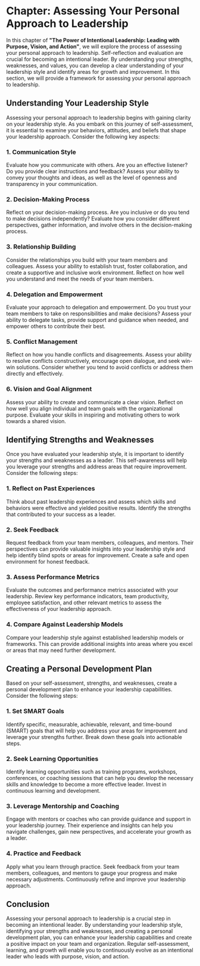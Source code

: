 Chapter: Assessing Your Personal Approach to Leadership
=======================================================

In this chapter of **"The Power of Intentional Leadership: Leading with Purpose, Vision, and Action"**, we will explore the process of assessing your personal approach to leadership. Self-reflection and evaluation are crucial for becoming an intentional leader. By understanding your strengths, weaknesses, and values, you can develop a clear understanding of your leadership style and identify areas for growth and improvement. In this section, we will provide a framework for assessing your personal approach to leadership.

**Understanding Your Leadership Style**
---------------------------------------

Assessing your personal approach to leadership begins with gaining clarity on your leadership style. As you embark on this journey of self-assessment, it is essential to examine your behaviors, attitudes, and beliefs that shape your leadership approach. Consider the following key aspects:

### **1. Communication Style**

Evaluate how you communicate with others. Are you an effective listener? Do you provide clear instructions and feedback? Assess your ability to convey your thoughts and ideas, as well as the level of openness and transparency in your communication.

### **2. Decision-Making Process**

Reflect on your decision-making process. Are you inclusive or do you tend to make decisions independently? Evaluate how you consider different perspectives, gather information, and involve others in the decision-making process.

### **3. Relationship Building**

Consider the relationships you build with your team members and colleagues. Assess your ability to establish trust, foster collaboration, and create a supportive and inclusive work environment. Reflect on how well you understand and meet the needs of your team members.

### **4. Delegation and Empowerment**

Evaluate your approach to delegation and empowerment. Do you trust your team members to take on responsibilities and make decisions? Assess your ability to delegate tasks, provide support and guidance when needed, and empower others to contribute their best.

### **5. Conflict Management**

Reflect on how you handle conflicts and disagreements. Assess your ability to resolve conflicts constructively, encourage open dialogue, and seek win-win solutions. Consider whether you tend to avoid conflicts or address them directly and effectively.

### **6. Vision and Goal Alignment**

Assess your ability to create and communicate a clear vision. Reflect on how well you align individual and team goals with the organizational purpose. Evaluate your skills in inspiring and motivating others to work towards a shared vision.

**Identifying Strengths and Weaknesses**
----------------------------------------

Once you have evaluated your leadership style, it is important to identify your strengths and weaknesses as a leader. This self-awareness will help you leverage your strengths and address areas that require improvement. Consider the following steps:

### **1. Reflect on Past Experiences**

Think about past leadership experiences and assess which skills and behaviors were effective and yielded positive results. Identify the strengths that contributed to your success as a leader.

### **2. Seek Feedback**

Request feedback from your team members, colleagues, and mentors. Their perspectives can provide valuable insights into your leadership style and help identify blind spots or areas for improvement. Create a safe and open environment for honest feedback.

### **3. Assess Performance Metrics**

Evaluate the outcomes and performance metrics associated with your leadership. Review key performance indicators, team productivity, employee satisfaction, and other relevant metrics to assess the effectiveness of your leadership approach.

### **4. Compare Against Leadership Models**

Compare your leadership style against established leadership models or frameworks. This can provide additional insights into areas where you excel or areas that may need further development.

**Creating a Personal Development Plan**
----------------------------------------

Based on your self-assessment, strengths, and weaknesses, create a personal development plan to enhance your leadership capabilities. Consider the following steps:

### **1. Set SMART Goals**

Identify specific, measurable, achievable, relevant, and time-bound (SMART) goals that will help you address your areas for improvement and leverage your strengths further. Break down these goals into actionable steps.

### **2. Seek Learning Opportunities**

Identify learning opportunities such as training programs, workshops, conferences, or coaching sessions that can help you develop the necessary skills and knowledge to become a more effective leader. Invest in continuous learning and development.

### **3. Leverage Mentorship and Coaching**

Engage with mentors or coaches who can provide guidance and support in your leadership journey. Their experience and insights can help you navigate challenges, gain new perspectives, and accelerate your growth as a leader.

### **4. Practice and Feedback**

Apply what you learn through practice. Seek feedback from your team members, colleagues, and mentors to gauge your progress and make necessary adjustments. Continuously refine and improve your leadership approach.

**Conclusion**
--------------

Assessing your personal approach to leadership is a crucial step in becoming an intentional leader. By understanding your leadership style, identifying your strengths and weaknesses, and creating a personal development plan, you can enhance your leadership capabilities and create a positive impact on your team and organization. Regular self-assessment, learning, and growth will enable you to continuously evolve as an intentional leader who leads with purpose, vision, and action.
